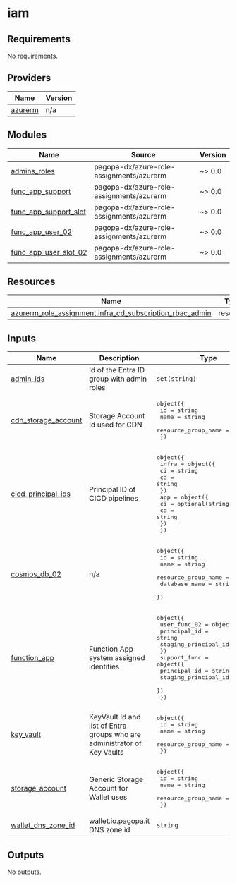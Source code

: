 # iam

<!-- BEGIN_TF_DOCS -->
## Requirements

No requirements.

## Providers

| Name | Version |
|------|---------|
| <a name="provider_azurerm"></a> [azurerm](#provider\_azurerm) | n/a |

## Modules

| Name | Source | Version |
|------|--------|---------|
| <a name="module_admins_roles"></a> [admins\_roles](#module\_admins\_roles) | pagopa-dx/azure-role-assignments/azurerm | ~> 0.0 |
| <a name="module_func_app_support"></a> [func\_app\_support](#module\_func\_app\_support) | pagopa-dx/azure-role-assignments/azurerm | ~> 0.0 |
| <a name="module_func_app_support_slot"></a> [func\_app\_support\_slot](#module\_func\_app\_support\_slot) | pagopa-dx/azure-role-assignments/azurerm | ~> 0.0 |
| <a name="module_func_app_user_02"></a> [func\_app\_user\_02](#module\_func\_app\_user\_02) | pagopa-dx/azure-role-assignments/azurerm | ~> 0.0 |
| <a name="module_func_app_user_slot_02"></a> [func\_app\_user\_slot\_02](#module\_func\_app\_user\_slot\_02) | pagopa-dx/azure-role-assignments/azurerm | ~> 0.0 |

## Resources

| Name | Type |
|------|------|
| [azurerm_role_assignment.infra_cd_subscription_rbac_admin](https://registry.terraform.io/providers/hashicorp/azurerm/latest/docs/resources/role_assignment) | resource |

## Inputs

| Name | Description | Type | Default | Required |
|------|-------------|------|---------|:--------:|
| <a name="input_admin_ids"></a> [admin\_ids](#input\_admin\_ids) | Id of the Entra ID group with admin roles | `set(string)` | n/a | yes |
| <a name="input_cdn_storage_account"></a> [cdn\_storage\_account](#input\_cdn\_storage\_account) | Storage Account Id used for CDN | <pre>object({<br>    id                  = string<br>    name                = string<br>    resource_group_name = string<br>  })</pre> | n/a | yes |
| <a name="input_cicd_principal_ids"></a> [cicd\_principal\_ids](#input\_cicd\_principal\_ids) | Principal ID of CICD pipelines | <pre>object({<br>    infra = object({<br>      ci = string<br>      cd = string<br>    })<br>    app = object({<br>      ci = optional(string, "")<br>      cd = string<br>    })<br>  })</pre> | n/a | yes |
| <a name="input_cosmos_db_02"></a> [cosmos\_db\_02](#input\_cosmos\_db\_02) | n/a | <pre>object({<br>    id                  = string<br>    name                = string<br>    resource_group_name = string<br>    database_name       = string<br>  })</pre> | n/a | yes |
| <a name="input_function_app"></a> [function\_app](#input\_function\_app) | Function App system assigned identities | <pre>object({<br>    user_func_02 = object({<br>      principal_id         = string<br>      staging_principal_id = string<br>    })<br>    support_func = object({<br>      principal_id         = string<br>      staging_principal_id = string<br>    })<br>  })</pre> | n/a | yes |
| <a name="input_key_vault"></a> [key\_vault](#input\_key\_vault) | KeyVault Id and list of Entra groups who are administrator of Key Vaults | <pre>object({<br>    id                  = string<br>    name                = string<br>    resource_group_name = string<br>  })</pre> | n/a | yes |
| <a name="input_storage_account"></a> [storage\_account](#input\_storage\_account) | Generic Storage Account for Wallet uses | <pre>object({<br>    id                  = string<br>    name                = string<br>    resource_group_name = string<br>  })</pre> | n/a | yes |
| <a name="input_wallet_dns_zone_id"></a> [wallet\_dns\_zone\_id](#input\_wallet\_dns\_zone\_id) | wallet.io.pagopa.it DNS zone id | `string` | n/a | yes |

## Outputs

No outputs.
<!-- END_TF_DOCS -->
